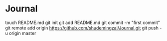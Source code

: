 Journal
=======
touch README.md
git init
git add README.md
git commit -m "first commit"
git remote add origin https://github.com/shudemingzai/Journal.git
git push -u origin master
